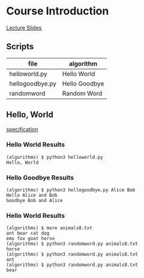 # Course Introduction
[Lecture Slides](https://www.coursera.org/learn/algorithms-part1/supplement/JgDHB/lecture-slides)

## Scripts
|file|algorithm|
|---|---|
|helloworld.py|Hello World|
|hellogoodbye.py|Hello Goodbye|
|randomword|Random Word|

## Hello, World
[specification](https://coursera.cs.princeton.edu/algs4/assignments/hello/specification.php)

### Hello World Results
```shell-session
(algorithms) $ python3 helloworld.py 
Hello, World
```

### Hello Goodbye Results
```shell-session
(algorithms) $ python3 hellogoodbye.py Alice Bob
Hello Alice and Bob
Goodbye Bob and Alice
```

### Hello World Results
```shell-session
(algorithms) $ more animals8.txt
ant bear cat dog
emu fox goat horse
(algorithms) $ python3 randomword.py animals8.txt 
horse
(algorithms) $ python3 randomword.py animals8.txt 
ant
(algorithms) $ python3 randomword.py animals8.txt 
bear
```
